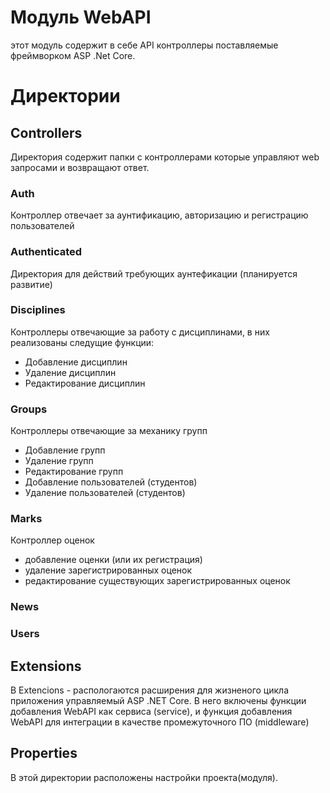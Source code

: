 # Модуль WebAPI

этот модуль содержит в себе API контроллеры поставляемые фреймворком ASP .Net Core.

# Директории

## Controllers

Директория содержит папки с контроллерами которые управляют web запросами и возвращают ответ.

### Auth

Контроллер отвечает за аунтификацию, авторизацию и регистрацию пользователей

### Authenticated

Директория для действий требующих аунтефикации (планируется развитие)

### Disciplines

Контроллеры отвечающие за работу с дисциплинами, в них реализованы следущие функции:

- Добавление дисциплин
- Удаление дисциплин
- Редактирование дисциплин  

### Groups

Контроллеры отвечающие за механику групп

- Добавление групп
- Удаление групп
- Редактирование групп
- Добавление пользователей (студентов)
- Удаление пользователей (студентов)

### Marks

Контроллер оценок

- добавление оценки (или их регистрация)
- удаление зарегистрированных оценок
- редактирование существующих зарегистрированных оценок

### News

### Users

## Extensions

В Extencions - распологаются расширения для жизненого цикла приложения управляемый ASP .NET Core. В него включены функции добавления WebAPI как сервиса (service), и функция добавления WebAPI для интеграции в качестве промежуточного ПО (middleware)

## Properties

В этой директории расположены настройки проекта(модуля).